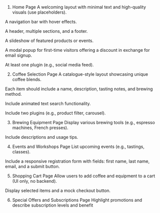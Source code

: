 1. Home Page
A welcoming layout with minimal text and high-quality visuals (use placeholders).

A navigation bar with hover effects.

A header, multiple sections, and a footer.

A slideshow of featured products or events.

A modal popup for first-time visitors offering a discount in exchange for email signup.

At least one plugin (e.g., social media feed).

2. Coffee Selection Page
A catalogue-style layout showcasing unique coffee blends.

Each item should include a name, description, tasting notes, and brewing method.

Include animated text search functionality.

Include two plugins (e.g., product filter, carousel).

3. Brewing Equipment Page
Display various brewing tools (e.g., espresso machines, French presses).

Include descriptions and usage tips.

4. Events and Workshops Page
List upcoming events (e.g., tastings, classes).

Include a responsive registration form with fields: first name, last name, email, and a submit button.

5. Shopping Cart Page
Allow users to add coffee and equipment to a cart (UI only, no backend).

Display selected items and a mock checkout button.

6. Special Offers and Subscriptions Page
Highlight promotions and describe subscription levels and benefit
